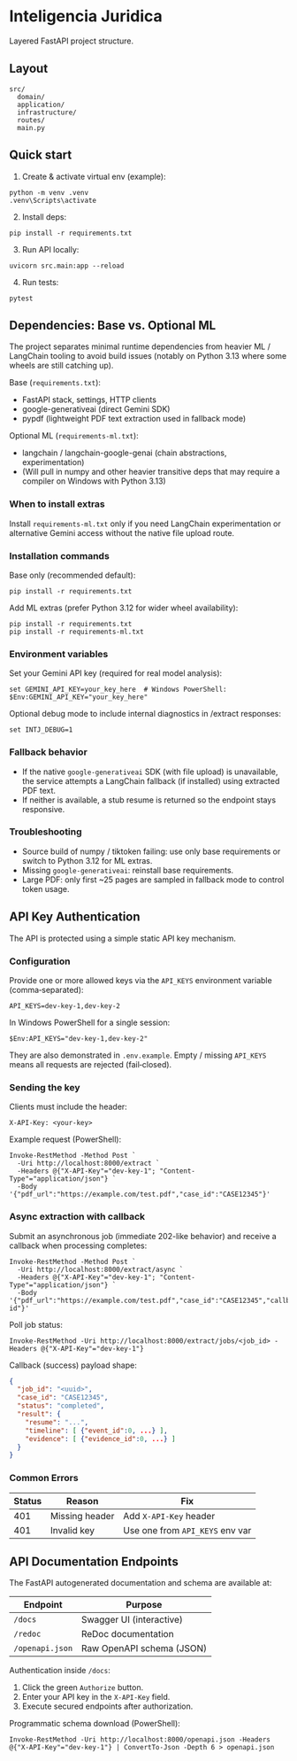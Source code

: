 # Inteligencia Juridica

Layered FastAPI project structure.

## Layout

```
src/
  domain/
  application/
  infrastructure/
  routes/
  main.py
```

## Quick start

1. Create & activate virtual env (example):
```
python -m venv .venv
.venv\Scripts\activate
```
2. Install deps:
```
pip install -r requirements.txt
```
3. Run API locally:
```
uvicorn src.main:app --reload
```
4. Run tests:
```
pytest
```

## Dependencies: Base vs. Optional ML

The project separates minimal runtime dependencies from heavier ML / LangChain tooling to avoid build issues (notably on Python 3.13 where some wheels are still catching up).

Base (`requirements.txt`):
- FastAPI stack, settings, HTTP clients
- google-generativeai (direct Gemini SDK)
- pypdf (lightweight PDF text extraction used in fallback mode)

Optional ML (`requirements-ml.txt`):
- langchain / langchain-google-genai (chain abstractions, experimentation)
- (Will pull in numpy and other heavier transitive deps that may require a compiler on Windows with Python 3.13)

### When to install extras
Install `requirements-ml.txt` only if you need LangChain experimentation or alternative Gemini access without the native file upload route.

### Installation commands
Base only (recommended default):
```
pip install -r requirements.txt
```

Add ML extras (prefer Python 3.12 for wider wheel availability):
```
pip install -r requirements.txt
pip install -r requirements-ml.txt
```

### Environment variables
Set your Gemini API key (required for real model analysis):
```
set GEMINI_API_KEY=your_key_here  # Windows PowerShell: $Env:GEMINI_API_KEY="your_key_here"
```
Optional debug mode to include internal diagnostics in /extract responses:
```
set INTJ_DEBUG=1
```

### Fallback behavior
- If the native `google-generativeai` SDK (with file upload) is unavailable, the service attempts a LangChain fallback (if installed) using extracted PDF text.
- If neither is available, a stub resume is returned so the endpoint stays responsive.

### Troubleshooting
- Source build of numpy / tiktoken failing: use only base requirements or switch to Python 3.12 for ML extras.
- Missing `google-generativeai`: reinstall base requirements.
- Large PDF: only first ~25 pages are sampled in fallback mode to control token usage.

## API Key Authentication

The API is protected using a simple static API key mechanism.

### Configuration
Provide one or more allowed keys via the `API_KEYS` environment variable (comma‑separated):
```
API_KEYS=dev-key-1,dev-key-2
```
In Windows PowerShell for a single session:
```
$Env:API_KEYS="dev-key-1,dev-key-2"
```
They are also demonstrated in `.env.example`. Empty / missing `API_KEYS` means all requests are rejected (fail‑closed).

### Sending the key
Clients must include the header:
```
X-API-Key: <your-key>
```

Example request (PowerShell):
```
Invoke-RestMethod -Method Post `
  -Uri http://localhost:8000/extract `
  -Headers @{"X-API-Key"="dev-key-1"; "Content-Type"="application/json"} `
  -Body '{"pdf_url":"https://example.com/test.pdf","case_id":"CASE12345"}'
```

### Async extraction with callback
Submit an asynchronous job (immediate 202-like behavior) and receive a callback when processing completes:
```
Invoke-RestMethod -Method Post `
  -Uri http://localhost:8000/extract/async `
  -Headers @{"X-API-Key"="dev-key-1"; "Content-Type"="application/json"} `
  -Body '{"pdf_url":"https://example.com/test.pdf","case_id":"CASE12345","callback_url":"https://webhook.site/your-id"}'
```
Poll job status:
```
Invoke-RestMethod -Uri http://localhost:8000/extract/jobs/<job_id> -Headers @{"X-API-Key"="dev-key-1"}
```
Callback (success) payload shape:
```json
{
  "job_id": "<uuid>",
  "case_id": "CASE12345",
  "status": "completed",
  "result": {
    "resume": "...",
    "timeline": [ {"event_id":0, ...} ],
    "evidence": [ {"evidence_id":0, ...} ]
  }
}
```

### Common Errors
| Status | Reason | Fix |
|--------|--------|-----|
| 401 | Missing header | Add `X-API-Key` header |
| 401 | Invalid key | Use one from `API_KEYS` env var |

## API Documentation Endpoints

The FastAPI autogenerated documentation and schema are available at:

| Endpoint | Purpose |
|----------|---------|
| `/docs` | Swagger UI (interactive) |
| `/redoc` | ReDoc documentation |
| `/openapi.json` | Raw OpenAPI schema (JSON) |

Authentication inside `/docs`:
1. Click the green `Authorize` button.
2. Enter your API key in the `X-API-Key` field.
3. Execute secured endpoints after authorization.

Programmatic schema download (PowerShell):
```
Invoke-RestMethod -Uri http://localhost:8000/openapi.json -Headers @{"X-API-Key"="dev-key-1"} | ConvertTo-Json -Depth 6 > openapi.json
```


